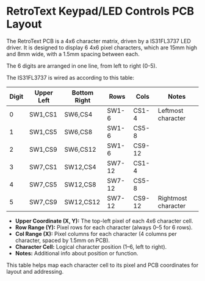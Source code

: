 # RetroText Keypad/LED Controls PCB Layout

The RetroText PCB is a 4x6 character matrix, driven by a IS31FL3737 LED driver. It is designed to display 6 4x6 pixel characters, which are 15mm high and 8mm wide, with a 1.5mm spacing between each.

The 6 digits are arranged in one line, from left to right (0-5).

The IS31FL3737 is wired as according to this table:

| Digit | Upper Left | Bottom Right | Rows   |  Cols  |  Notes               |
|-------|------------|--------------|--------|--------|----------------------|
| 0     | SW1,CS1    | SW6,CS4      | SW1-6  | CS1-4  | Leftmost character   |
| 1     | SW1,CS5    | SW6,CS8      | SW1-6  | CS5-8  |                      |
| 2     | SW1,CS9    | SW6,CS12     | SW1-6  | CS9-12 |                      |
| 3     | SW7,CS1    | SW12,CS4     | SW7-12 | CS1-4  |                      |
| 4     | SW7,CS5    | SW12,CS8     | SW7-12 | CS5-8  |                      |
| 5     | SW7,CS9    | SW12,CS12    | SW7-12 | CS9-12 | Rightmost character  |

- **Upper Coordinate (X, Y):** The top-left pixel of each 4x6 character cell.
- **Row Range (Y):** Pixel rows for each character (always 0–5 for 6 rows).
- **Col Range (X):** Pixel columns for each character (4 columns per character, spaced by 1.5mm on PCB).
- **Character Cell:** Logical character position (1–6, left to right).
- **Notes:** Additional info about position or function.
  
This table helps map each character cell to its pixel and PCB coordinates for layout and addressing.
